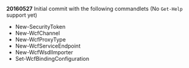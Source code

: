 **20160527**
Initial commit with the following commandlets (No `Get-Help` support yet)

- New-SecurityToken
- New-WcfChannel
- New-WcfProxyType
- New-WcfServiceEndpoint
- New-WcfWsdlImporter
- Set-WcfBindingConfiguration